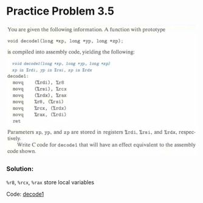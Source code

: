# Practice Problem 3.5
<p align = "center">
    <img src = "images/3.5.png">
</p>

### Solution:

`%r8`, `%rcx`, `%rax` store local variables

Code: [decode1](../../problems/3/3.5.c)
